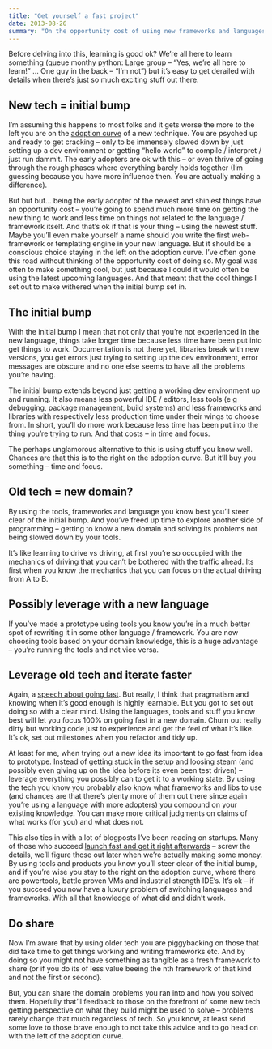 ```yaml
---
title: "Get yourself a fast project"
date: 2013-08-26
summary: "On the opportunity cost of using new frameworks and languages"
---
```


Before delving into this, learning is good ok? We’re all here to learn something (queue monthy python: Large group – “Yes, we’re all here to learn!” … One guy in the back – “I’m not”) but it’s easy to get derailed with details when there’s just so much exciting stuff out there.

## New tech = initial bump
I’m assuming this happens to most folks and it gets worse the more to the left you are on the [adoption curve](http://en.wikipedia.org/wiki/Technology_life_cycle#Technology_perception_dynamics) of a new technique. You are psyched up and ready to get cracking – only to be immensely slowed down by just setting up a dev environment or getting “hello world” to compile / interpret / just run dammit. The early adopters are ok with this – or even thrive of going through the rough phases where everything barely holds together (I’m guessing because you have more influence then. You are actually making a difference).

But but but… being the early adopter of the newest and shiniest things have an opportunity cost – you’re going to spend much more time on getting the new thing to work and less time on things not related to the language / framework itself. And that’s ok if that is your thing – using the newest stuff. Maybe you’ll even make yourself a name should you write the first web-framework or templating engine in your new language. But it should be a conscious choice staying in the left on the adoption curve. I’ve often gone this road without thinking of the opportunity cost of doing so. My goal was often to make something cool, but just because I could it would often be using the latest upcoming languages. And that meant that the cool things I set out to make withered when the initial bump set in.

## The initial bump
With the initial bump I mean that not only that you’re not experienced in the new language, things take longer time because less time have been put into get things to work. Documentation is not there yet, libraries break with new versions, you get errors just trying to setting up the dev environment, error messages are obscure and no one else seems to have all the problems you’re having.

The initial bump extends beyond just getting a working dev environment up and running. It also means less powerful IDE / editors, less tools (e g debugging, package management, build systems) and less frameworks and libraries with respectively less production time under their wings to choose from. In short, you’ll do more work because less time has been put into the thing you’re trying to run. And that costs – in time and focus.

The perhaps unglamorous alternative to this is using stuff you know well. Chances are that this is to the right on the adoption curve. But it’ll buy you something – time and focus.

## Old tech = new domain?
By using the tools, frameworks and language you know best you’ll steer clear of the initial bump. And you’ve freed up time to explore another side of programming – getting to know a new domain and solving its problems not being slowed down by your tools.

It’s like learning to drive vs driving, at first you’re so occupied with the mechanics of driving that you can’t be bothered with the traffic ahead. Its first when you know the mechanics that you can focus on the actual driving from A to B.

## Possibly leverage with a new language
If you’ve made a prototype using tools you know you’re in a much better spot of rewriting it in some other language / framework. You are now choosing tools based on your domain knowledge, this is a huge advantage – you’re running the tools and not vice versa.

## Leverage old tech and iterate faster
Again, a [speech about going fast](/2013/07/fast-programmers.html). But really, I think that pragmatism and knowing when it’s good enough is highly learnable. But you got to set out doing so with a clear mind. Using the languages, tools and stuff you know best will let you focus 100% on going fast in a new domain. Churn out really dirty but working code just to experience and get the feel of what it’s like. It’s ok, set out milestones when you refactor and tidy up.

At least for me, when trying out a new idea its important to go fast from idea to prototype. Instead of getting stuck in the setup and loosing steam (and possibly even giving up on the idea before its even been test driven) – leverage everything you possibly can to get it to a working state. By using the tech you know you probably also know what frameworks and libs to use (and chances are that there’s plenty more of them out there since again you’re using a language with more adopters) you compound on your existing knowledge. You can make more critical judgments on claims of what works (for you) and what does not.

This also ties in with a lot of blogposts I’ve been reading on startups. Many of those who succeed [launch fast and get it right afterwards](http://www.paulgraham.com/13sentences.html) – screw the details, we’ll figure those out later when we’re actually making some money. By using tools and products you know you’ll steer clear of the initial bump, and if you’re wise you stay to the right on the adoption curve, where there are powertools, battle proven VMs and industrial strength IDE’s. It’s ok – if you succeed you now have a luxury problem of switching languages and frameworks. With all that knowledge of what did and didn’t work.

## Do share
Now I’m aware that by using older tech you are piggybacking on those that did take time to get things working and writing frameworks etc. And by doing so you might not have something as tangible as a fresh framework to share (or if you do its of less value beeing the nth framework of that kind and not the first or second).

But, you can share the domain problems you ran into and how you solved them. Hopefully that’ll feedback to those on the forefront of some new tech getting perspective on what they build might be used to solve – problems rarely change that much regardless of tech. So you know, at least send some love to those brave enough to not take this advice and to go head on with the left of the adoption curve.
